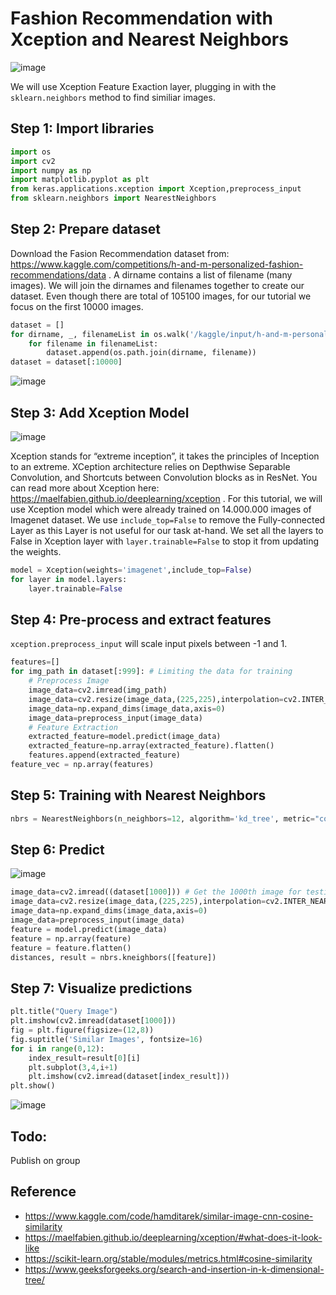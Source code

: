 # Fashion Recommendation with Xception and Nearest Neighbors

![image](https://github.com/hughiephan/DPL/assets/16631121/41645366-fed7-4162-aea8-a92ea935c4ac)

We will use Xception Feature Exaction layer, plugging in with the `sklearn.neighbors` method to find similiar images. 

## Step 1: Import libraries
```python
import os
import cv2
import numpy as np
import matplotlib.pyplot as plt
from keras.applications.xception import Xception,preprocess_input
from sklearn.neighbors import NearestNeighbors
```

## Step 2: Prepare dataset
Download the Fasion Recommendation dataset from: https://www.kaggle.com/competitions/h-and-m-personalized-fashion-recommendations/data . A dirname contains a list of filename (many images). We will join the dirnames and filenames together to create our dataset. Even though there are total of 105100 images, for our tutorial we focus on the first 10000 images.

```python
dataset = []
for dirname, _, filenameList in os.walk('/kaggle/input/h-and-m-personalized-fashion-recommendations/images'):
    for filename in filenameList:
        dataset.append(os.path.join(dirname, filename))
dataset = dataset[:10000]
```

![image](https://github.com/hughiephan/DPL/assets/16631121/6fdf8065-63a8-441d-aa48-658bfd8c5f0f)

## Step 3: Add Xception Model

![image](https://github.com/hughiephan/DPL/assets/16631121/625bda7a-5b44-47ad-b801-1f60f6251830)

Xception stands for “extreme inception”, it takes the principles of Inception to an extreme. XCeption architecture relies on Depthwise Separable Convolution, and Shortcuts between Convolution blocks as in ResNet. You can read more about Xception here: https://maelfabien.github.io/deeplearning/xception . For this tutorial, we will use Xception model which were already trained on 14.000.000 images of Imagenet dataset. We use `include_top=False` to remove the Fully-connected Layer as this Layer is not useful for our task at-hand. We set all the layers to False in Xception layer with `layer.trainable=False` to stop it from updating the weights.

```python
model = Xception(weights='imagenet',include_top=False)
for layer in model.layers:
    layer.trainable=False
```

## Step 4: Pre-process and extract features
`xception.preprocess_input` will scale input pixels between -1 and 1. 

```python
features=[]
for img_path in dataset[:999]: # Limiting the data for training
    # Preprocess Image
    image_data=cv2.imread(img_path)
    image_data=cv2.resize(image_data,(225,225),interpolation=cv2.INTER_NEAREST)  
    image_data=np.expand_dims(image_data,axis=0)
    image_data=preprocess_input(image_data)
    # Feature Extraction
    extracted_feature=model.predict(image_data)
    extracted_feature=np.array(extracted_feature).flatten()
    features.append(extracted_feature)
feature_vec = np.array(features)
```

## Step 5: Training with Nearest Neighbors
```python
nbrs = NearestNeighbors(n_neighbors=12, algorithm='kd_tree', metric="cosine").fit(feature_vec)
```

## Step 6: Predict

![image](https://github.com/hughiephan/DPL/assets/16631121/9e275165-fe81-4bd7-957f-a1c112b8cd4a)

```python
image_data=cv2.imread((dataset[1000])) # Get the 1000th image for testing
image_data=cv2.resize(image_data,(225,225),interpolation=cv2.INTER_NEAREST)  
image_data=np.expand_dims(image_data,axis=0)
image_data=preprocess_input(image_data)
feature = model.predict(image_data)
feature = np.array(feature)
feature = feature.flatten()
distances, result = nbrs.kneighbors([feature])
```

## Step 7: Visualize predictions
```python
plt.title("Query Image")
plt.imshow(cv2.imread(dataset[1000]))
fig = plt.figure(figsize=(12,8))
fig.suptitle('Similar Images', fontsize=16)
for i in range(0,12):
    index_result=result[0][i]
    plt.subplot(3,4,i+1)
    plt.imshow(cv2.imread(dataset[index_result]))
plt.show()
```

![image](https://github.com/hughiephan/DPL/assets/16631121/db6c2f5d-71f2-4842-b28d-12ffe1dc8a62)

## Todo: 

Publish on group

## Reference
- https://www.kaggle.com/code/hamditarek/similar-image-cnn-cosine-similarity
- https://maelfabien.github.io/deeplearning/xception/#what-does-it-look-like
- https://scikit-learn.org/stable/modules/metrics.html#cosine-similarity
- https://www.geeksforgeeks.org/search-and-insertion-in-k-dimensional-tree/
